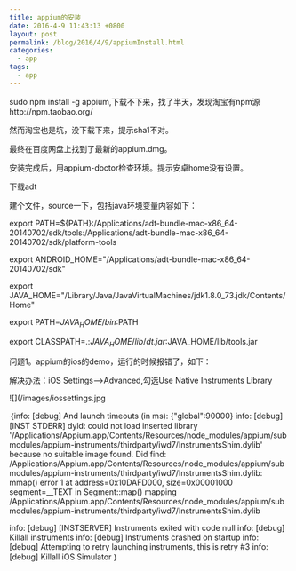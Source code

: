 ```yaml
---
title: appium的安装
date: 2016-4-9 11:43:13 +0800
layout: post
permalink: /blog/2016/4/9/appiumInstall.html
categories:
  - app
tags:
  - app
---
```

sudo npm install -g appium,下载不下来，找了半天，发现淘宝有npm源http://npm.taobao.org/

然而淘宝也是坑，没下载下来，提示sha1不对。

最终在百度网盘上找到了最新的appium.dmg。

安装完成后，用appium-doctor检查环境。提示安卓home没有设置。

下载adt

建个文件，source一下，包括java环境变量内容如下：

export PATH=${PATH}:/Applications/adt-bundle-mac-x86_64-20140702/sdk/tools:/Applications/adt-bundle-mac-x86_64-20140702/sdk/platform-tools

export ANDROID_HOME="/Applications/adt-bundle-mac-x86_64-20140702/sdk"

export JAVA_HOME="/Library/Java/JavaVirtualMachines/jdk1.8.0_73.jdk/Contents/Home"

export PATH=$JAVA_HOME/bin:$PATH

export CLASSPATH=.:$JAVA_HOME/lib/dt.jar:$JAVA_HOME/lib/tools.jar


问题1。appium的ios的demo，运行的时候报错了，如下：

解决办法：iOS Settings——>Advanced,勾选Use Native Instruments Library

![](/images/iossettings.jpg

｛info: [debug] And launch timeouts (in ms): {"global":90000}
info: [debug] [INST STDERR] dyld: could not load inserted library '/Applications/Appium.app/Contents/Resources/node_modules/appium/submodules/appium-instruments/thirdparty/iwd7/InstrumentsShim.dylib' because no suitable image found.  Did find:
	/Applications/Appium.app/Contents/Resources/node_modules/appium/submodules/appium-instruments/thirdparty/iwd7/InstrumentsShim.dylib: mmap() error 1 at address=0x10DAFD000, size=0x00001000 segment=__TEXT in Segment::map() mapping /Applications/Appium.app/Contents/Resources/node_modules/appium/submodules/appium-instruments/thirdparty/iwd7/InstrumentsShim.dylib

info: [debug] [INSTSERVER] Instruments exited with code null
info: [debug] Killall instruments
info: [debug] Instruments crashed on startup
info: [debug] Attempting to retry launching instruments, this is retry #3
info: [debug] Killall iOS Simulator
｝
